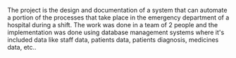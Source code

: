 The project is the design and documentation of a system that can automate a portion of the processes
that take place in the emergency department of a hospital during a shift.
The work was done in a team of 2 people and the implementation was done using database management systems
where it's included data like staff data, patients data, patients diagnosis, medicines data, etc..
